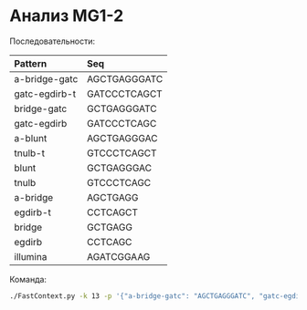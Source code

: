 # Анализ MG1-2

Последовательности:

| Pattern | Seq |
|:-----|:---------|
| a-bridge-gatc | AGCTGAGGGATC |
| gatc-egdirb-t | GATCCCTCAGCT |
| bridge-gatc | GCTGAGGGATC |
| gatc-egdirb | GATCCCTCAGC |
| a-blunt | AGCTGAGGGAC |
| tnulb-t | GTCCCTCAGCT |
| blunt | GCTGAGGGAC |
| tnulb | GTCCCTCAGC |
| a-bridge | AGCTGAGG |
| egdirb-t | CCTCAGCT |
| bridge | GCTGAGG |
| egdirb | CCTCAGC |
| illumina | AGATCGGAAG |

Команда:

```bash
./FastContext.py -k 13 -p '{"a-bridge-gatc": "AGCTGAGGGATC", "gatc-egdirb-t": "GATCCCTCAGCT", "bridge-gatc": "GCTGAGGGATC", "gatc-egdirb": "GATCCCTCAGC", "a-blunt": "AGCTGAGGGAC", "tnulb-t": "GTCCCTCAGCT", "blunt": "GCTGAGGGAC", "tnulb": "GTCCCTCAGC", "a-bridge": "AGCTGAGG", "egdirb-t": "CCTCAGCT", "bridge": "GCTGAGG", "egdirb": "CCTCAGC", "illumina": "AGATCGGAAG"}' -i /dev/datasets/FairWind/_results/MG12_analysis/MG_2.fq.gz -o /dev/datasets/FairWind/_results/MG12_analysis/MG_2.csv 
```
